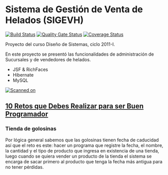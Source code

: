 # Sistema de Gesti&oacute;n de Venta de Helados (SIGEVH)

[![Build Status](https://travis-ci.org/cesardl/sistema-heladeros-ds-unmsm-2011-1.svg?branch=master)](https://travis-ci.org/cesardl/sistema-heladeros-ds-unmsm-2011-1) [![Quality Gate Status](https://sonarcloud.io/api/project_badges/measure?project=pe.edu.unmsm.fisi.sigevh-webapp&metric=alert_status)](https://sonarcloud.io/project/issues?id=pe.edu.unmsm.fisi.sigevh-webapp&resolved=false) [![Coverage Status](https://sonarcloud.io/api/project_badges/measure?project=pe.edu.unmsm.fisi.sigevh-webapp&metric=coverage)](https://sonarcloud.io/component_measures?id=pe.edu.unmsm.fisi.sigevh-webapp&metric=coverage)

Proyecto del curso Dise&ntilde;o de Sistemas, ciclo 2011-I.

En este proyecto se present&oacute; las funcionalidades de administraci&oacute;n de Sucursales y de vendedores de helados.

- JSF & RichFaces
- Hibernate
- MySQL

[![Scanned on](https://sonarcloud.io/images/project_badges/sonarcloud-black.svg)](https://sonarcloud.io/dashboard?id=pe.edu.unmsm.fisi.sigevh-webapp)

## [10 Retos que Debes Realizar para ser Buen Programador](http://solutions-site40.blogspot.pe/2015/05/10-retos-que-debes-realizar-para-ser.html#/?)

### Tienda de golosinas 

Por l&oacute;gica general sabemos que las golosinas tienen fecha de caducidad as&iacute; que el reto es este:
hacer un programa que registre la fecha, el nombre, la cantidad y el tipo de producto que ingresa en existencia de 
una tienda, luego cuando se quiera vender un producto de la tienda el sistema se encarga de sacar primero 
al producto que tenga la fecha m&aacute;s antigua para no tener p&eacute;rdidas.

